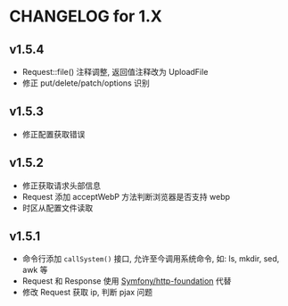 # CHANGELOG for 1.X

## v1.5.4
- Request::file() 注释调整, 返回值注释改为 UploadFile
- 修正 put/delete/patch/options 识别

## v1.5.3
- 修正配置获取错误

## v1.5.2
- 修正获取请求头部信息
- Request 添加 acceptWebP 方法判断浏览器是否支持 webp
- 时区从配置文件读取

## v1.5.1

- 命令行添加 `callSystem()` 接口, 允许至今调用系统命令, 如: ls, mkdir, sed, awk 等
- Request 和 Response 使用 [Symfony/http-foundation](https://github.com/symfony/http-foundation) 代替
- 修改 Request 获取 ip, 判断 pjax 问题
